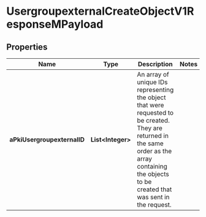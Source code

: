 

# UsergroupexternalCreateObjectV1ResponseMPayload

## Properties

Name | Type | Description | Notes
------------ | ------------- | ------------- | -------------
**aPkiUsergroupexternalID** | **List&lt;Integer&gt;** | An array of unique IDs representing the object that were requested to be created.  They are returned in the same order as the array containing the objects to be created that was sent in the request. | 




